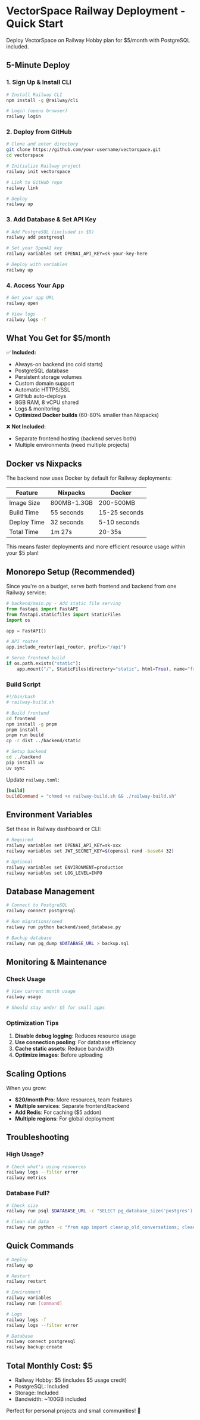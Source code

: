 # VectorSpace Railway Deployment - Quick Start

Deploy VectorSpace on Railway Hobby plan for $5/month with PostgreSQL included.

## 5-Minute Deploy

### 1. Sign Up & Install CLI

```bash
# Install Railway CLI
npm install -g @railway/cli

# Login (opens browser)
railway login
```

### 2. Deploy from GitHub

```bash
# Clone and enter directory
git clone https://github.com/your-username/vectorspace.git
cd vectorspace

# Initialize Railway project
railway init vectorspace

# Link to GitHub repo
railway link

# Deploy
railway up
```

### 3. Add Database & Set API Key

```bash
# Add PostgreSQL (included in $5)
railway add postgresql

# Set your OpenAI key
railway variables set OPENAI_API_KEY=sk-your-key-here

# Deploy with variables
railway up
```

### 4. Access Your App

```bash
# Get your app URL
railway open

# View logs
railway logs -f
```

## What You Get for $5/month

✅ **Included:**
- Always-on backend (no cold starts)
- PostgreSQL database
- Persistent storage volumes  
- Custom domain support
- Automatic HTTPS/SSL
- GitHub auto-deploys
- 8GB RAM, 8 vCPU shared
- Logs & monitoring
- **Optimized Docker builds** (60-80% smaller than Nixpacks)

❌ **Not Included:**
- Separate frontend hosting (backend serves both)
- Multiple environments (need multiple projects)

## Docker vs Nixpacks

The backend now uses Docker by default for Railway deployments:

| Feature | Nixpacks | Docker |
|---------|----------|--------|
| Image Size | 800MB-1.3GB | 200-500MB |
| Build Time | 55 seconds | 15-25 seconds |
| Deploy Time | 32 seconds | 5-10 seconds |
| Total Time | 1m 27s | 20-35s |

This means faster deployments and more efficient resource usage within your $5 plan!

## Monorepo Setup (Recommended)

Since you're on a budget, serve both frontend and backend from one Railway service:

```python
# backend/main.py - Add static file serving
from fastapi import FastAPI
from fastapi.staticfiles import StaticFiles
import os

app = FastAPI()

# API routes
app.include_router(api_router, prefix="/api")

# Serve frontend build
if os.path.exists("static"):
    app.mount("/", StaticFiles(directory="static", html=True), name="frontend")
```

### Build Script

```bash
#!/bin/bash
# railway-build.sh

# Build frontend
cd frontend
npm install -g pnpm
pnpm install
pnpm run build
cp -r dist ../backend/static

# Setup backend
cd ../backend
pip install uv
uv sync
```

Update `railway.toml`:
```toml
[build]
buildCommand = "chmod +x railway-build.sh && ./railway-build.sh"
```

## Environment Variables

Set these in Railway dashboard or CLI:

```bash
# Required
railway variables set OPENAI_API_KEY=sk-xxx
railway variables set JWT_SECRET_KEY=$(openssl rand -base64 32)

# Optional
railway variables set ENVIRONMENT=production
railway variables set LOG_LEVEL=INFO
```

## Database Management

```bash
# Connect to PostgreSQL
railway connect postgresql

# Run migrations/seed
railway run python backend/seed_database.py

# Backup database
railway run pg_dump $DATABASE_URL > backup.sql
```

## Monitoring & Maintenance

### Check Usage
```bash
# View current month usage
railway usage

# Should stay under $5 for small apps
```

### Optimization Tips
1. **Disable debug logging**: Reduces resource usage
2. **Use connection pooling**: For database efficiency
3. **Cache static assets**: Reduce bandwidth
4. **Optimize images**: Before uploading

## Scaling Options

When you grow:
- **$20/month Pro**: More resources, team features
- **Multiple services**: Separate frontend/backend
- **Add Redis**: For caching ($5 addon)
- **Multiple regions**: For global deployment

## Troubleshooting

### High Usage?
```bash
# Check what's using resources
railway logs --filter error
railway metrics
```

### Database Full?
```bash
# Check size
railway run psql $DATABASE_URL -c "SELECT pg_database_size('postgres');"

# Clean old data
railway run python -c "from app import cleanup_old_conversations; cleanup_old_conversations()"
```

## Quick Commands

```bash
# Deploy
railway up

# Restart
railway restart

# Environment
railway variables
railway run [command]

# Logs
railway logs -f
railway logs --filter error

# Database
railway connect postgresql
railway backup:create
```

## Total Monthly Cost: $5

- Railway Hobby: $5 (includes $5 usage credit)
- PostgreSQL: Included
- Storage: Included
- Bandwidth: ~100GB included

Perfect for personal projects and small communities! 🚂